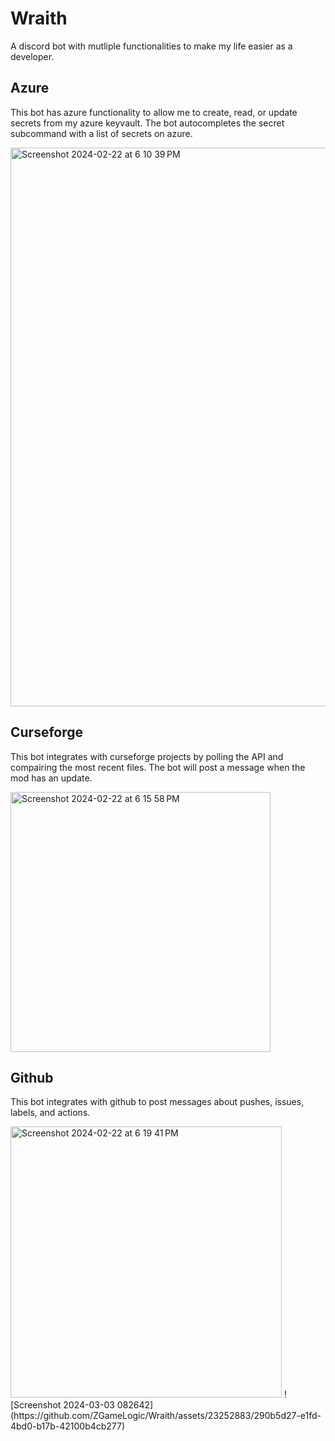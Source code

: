 # Wraith
A discord bot with mutliple functionalities to make my life easier as a developer.

## Azure
This bot has azure functionality to allow me to create, read, or update secrets from my azure keyvault. The bot autocompletes the secret subcommand with a list of secrets on azure.

<img width="894" alt="Screenshot 2024-02-22 at 6 10 39 PM" src="https://github.com/ZGameLogic/Wraith/assets/23252883/43ce6d41-4942-44ca-9c83-d9c8096c088b">

## Curseforge
This bot integrates with curseforge projects by polling the API and compairing the most recent files. The bot will post a message when the mod has an update. 

<img width="416" alt="Screenshot 2024-02-22 at 6 15 58 PM" src="https://github.com/ZGameLogic/Wraith/assets/23252883/2438e23e-f64b-4558-9275-19e982b80840">

## Github
This bot integrates with github to post messages about pushes, issues, labels, and actions. 

<img width="434" alt="Screenshot 2024-02-22 at 6 19 41 PM" src="https://github.com/ZGameLogic/Wraith/assets/23252883/8e5c03e1-5413-49ff-a1a8-a994bb43ad51">
![Screenshot 2024-03-03 082642](https://github.com/ZGameLogic/Wraith/assets/23252883/290b5d27-e1fd-4bd0-b17b-42100b4cb277)
